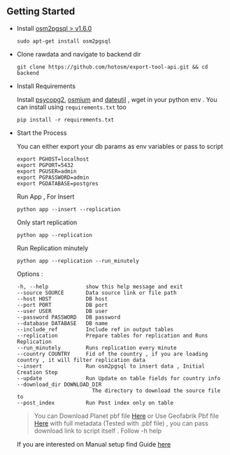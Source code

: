 ## Getting Started 

- Install [osm2pgsql > v1.6.0](https://osm2pgsql.org/doc/install.html)
    ```
    sudo apt-get install osm2pgsql
    ```
- Clone rawdata and navigate to backend dir
    ```
    git clone https://github.com/hotosm/export-tool-api.git && cd backend
    ```

- Install Requirements

    Install [psycopg2](https://pypi.org/project/psycopg2/), [osmium](https://pypi.org/project/osmium/) and [dateutil](https://pypi.org/project/python-dateutil/) , wget in your python env . You can install using ```requirements.txt``` too 

    ```
    pip install -r requirements.txt
    ```

 - Start the Process

    You can either export your db params as env variables or pass to script 
    ```
    export PGHOST=localhost
    export PGPORT=5432
    export PGUSER=admin
    export PGPASSWORD=admin
    export PGDATABASE=postgres
    ```
    Run App , For Insert 
    ```
    python app --insert --replication
    ```

    Only start replication 

    ```
    python app --replication
    ```
    Run Replication minutely 
    ```
    python app --replication --run_minutely
    ```

    Options : 
    
    ```
    -h, --help            show this help message and exit
    --source SOURCE       Data source link or file path
    --host HOST           DB host
    --port PORT           DB port
    --user USER           DB user
    --password PASSWORD   DB password
    --database DATABASE   DB name
    --include_ref         Include ref in output tables
    --replication         Prepare tables for replication and Runs Replication
    --run_minutely        Runs replication every minute
    --country COUNTRY     Fid of the country , if you are loading country , it will filter replication data
    --insert              Run osm2pgsql to insert data , Initial Creation Step
    --update              Run Update on table fields for country info
    --download_dir DOWNLOAD_DIR
                            The directory to download the source file to
    --post_index          Run Post index only on table
    ```


    >You can Download Planet pbf file [Here](https://planet.osm.org/pbf/) or Use Geofabrik Pbf file [Here](https://osm-internal.download.geofabrik.de/index.html) with full metadata (Tested with .pbf file) , you can pass download link to script itself . Follow -h help

    If you are interested on Manual setup find Guide [here](./Manual.md) 
